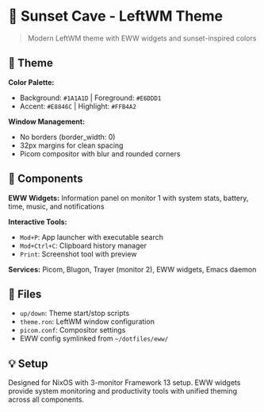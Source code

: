 # 🌅 Sunset Cave - LeftWM Theme

> Modern LeftWM theme with EWW widgets and sunset-inspired colors

## 🎨 Theme

**Color Palette:**
- Background: `#1A1A1D` | Foreground: `#E6DDD1` 
- Accent: `#E8846C` | Highlight: `#FFB4A2`

**Window Management:**
- No borders (border_width: 0)
- 32px margins for clean spacing
- Picom compositor with blur and rounded corners

## 🔧 Components

**EWW Widgets:** Information panel on monitor 1 with system stats, battery, time, music, and notifications

**Interactive Tools:**
- `Mod+P`: App launcher with executable search
- `Mod+Ctrl+C`: Clipboard history manager  
- `Print`: Screenshot tool with preview

**Services:** Picom, Blugon, Trayer (monitor 2), EWW widgets, Emacs daemon

## 📁 Files

- `up/down`: Theme start/stop scripts
- `theme.ron`: LeftWM window configuration  
- `picom.conf`: Compositor settings
- EWW config symlinked from `~/dotfiles/eww/`

## 💡 Setup

Designed for NixOS with 3-monitor Framework 13 setup. EWW widgets provide system monitoring and productivity tools with unified theming across all components.
